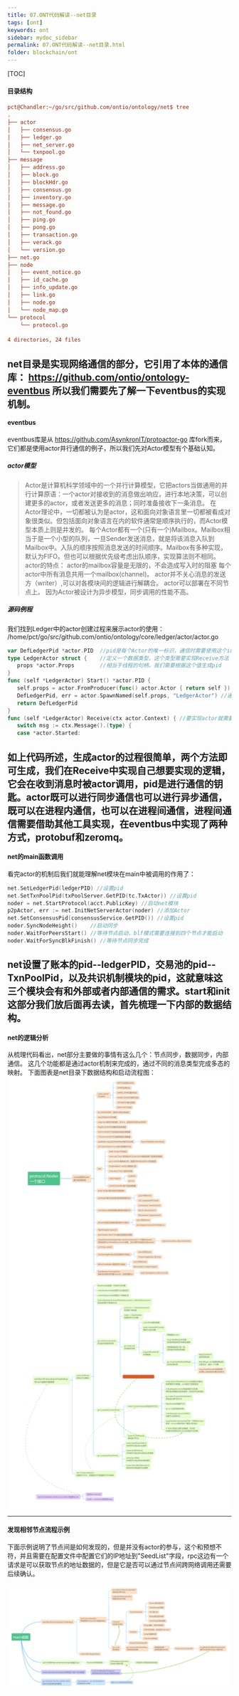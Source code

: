 ```yaml
---
title: 07.ONT代码解读--net目录
tags: [ont]
keywords: ont
sidebar: mydoc_sidebar
permalink: 07.ONT代码解读--net目录.html
folder: blockchain/ont
---
```

[TOC]

#### 目录结构
```ini
pct@Chandler:~/go/src/github.com/ontio/ontology/net$ tree
.
├── actor
│   ├── consensus.go
│   ├── ledger.go
│   ├── net_server.go
│   └── txnpool.go
├── message
│   ├── address.go
│   ├── block.go
│   ├── blockHdr.go
│   ├── consensus.go
│   ├── inventory.go
│   ├── message.go
│   ├── not_found.go
│   ├── ping.go
│   ├── pong.go
│   ├── transaction.go
│   ├── verack.go
│   └── version.go
├── net.go
├── node
│   ├── event_notice.go
│   ├── id_cache.go
│   ├── info_update.go
│   ├── link.go
│   ├── node.go
│   └── node_map.go
└── protocol
    └── protocol.go

4 directories, 24 files
```
net目录是实现网络通信的部分，它引用了本体的通信库：
https://github.com/ontio/ontology-eventbus
所以我们需要先了解一下eventbus的实现机制。
 --- 
#### eventbus
eventbus库是从 https://github.com/AsynkronIT/protoactor-go 库fork而来，它们都是使用actor并行通信的例子，所以我们先对Actor模型有个基础认知。
##### actor模型
> Actor是计算机科学领域中的一个并行计算模型，它把actors当做通用的并行计算原语：一个actor对接收到的消息做出响应，进行本地决策，可以创建更多的actor，或者发送更多的消息；同时准备接收下一条消息。
在Actor理论中，一切都被认为是actor，这和面向对象语言里一切都被看成对象很类似。但包括面向对象语言在内的软件通常是顺序执行的，而Actor模型本质上则是并发的。
每个Actor都有一个(只有一个)Mailbox。Mailbox相当于是一个小型的队列，一旦Sender发送消息，就是将该消息入队到Mailbox中。入队的顺序按照消息发送的时间顺序。Mailbox有多种实现，默认为FIFO。但也可以根据优先级考虑出队顺序，实现算法则不相同。
actor的特点：
actor的mailbox容量是无限的，不会造成写入时的阻塞
每个actor中所有消息共用一个mailbox(channel)。
actor并不关心消息的发送方（writer）,可以对各模块间的逻辑进行解耦合。
actor可以部署在不同节点上。
因为Actor被设计为异步模型，同步调用的性能不高。

##### 源码例程
我们找到Ledger中的actor创建过程来展示actor的使用：
/home/pct/go/src/github.com/ontio/ontology/core/ledger/actor/actor.go
```go
var DefLedgerPid *actor.PID  //pid是每个Actor的唯一标识，通信时需要使用这个id作为参数
type LedgerActor struct {    //定义一个数据类型，这个类型需要实现Receive方法
   props *actor.Props        //相当于线程的句柄，我们需要根据这个值生成pid
}
func (self *LedgerActor) Start() *actor.PID {
   self.props = actor.FromProducer(func() actor.Actor { return self }) //通过FromProducer方法生成一个actor对象
   DefLedgerPid, err = actor.SpawnNamed(self.props, "LedgerActor") //通过对象生成pid，用此pid通信
   return DefLedgerPid
}
func (self *LedgerActor) Receive(ctx actor.Context) { //要实现actor就需要继承这个方法，通过断言判断收到的数据类型
   switch msg := ctx.Message().(type) {
   case *actor.Started:
```
如上代码所述，生成actor的过程很简单，两个方法即可生成，我们在Receive中实现自己想要实现的逻辑，它会在收到消息时被actor调用，pid是进行通信的钥匙。actor既可以进行同步通信也可以进行异步通信，既可以在进程内通信，也可以在进程间通信，进程间通信需要借助其他工具实现，在eventbus中实现了两种方式，protobuf和zeromq。
 --- 
#### net的main函数调用
看完actor的机制后我们就能理解net模块在main中被调用的作用了：
```go
net.SetLedgerPid(ledgerPID) //设置pid
net.SetTxnPoolPid(txPoolServer.GetPID(tc.TxActor)) //设置pid
noder = net.StartProtocol(acct.PublicKey) //启动net模块
p2pActor, err := net.InitNetServerActor(noder) //添加Actor
net.SetConsensusPid(consensusService.GetPID()) //设置pid
noder.SyncNodeHeight()    //启动同步
noder.WaitForPeersStart() //等待节点启动，blf模式需要连接到四个节点才能启动
noder.WaitForSyncBlkFinish() //等待节点同步完成
```
net设置了账本的pid--ledgerPID，交易池的pid--TxnPoolPid，以及共识机制模块的pid，这就意味这三个模块会有和外部或者内部通信的需求。start和init这部分我们放后面再去读，首先梳理一下内部的数据结构。
 --- 
#### net的逻辑分析
从梳理代码看出，net部分主要做的事情有这么几个：节点同步，数据同步，内部通信。
这几个功能都是通过actor机制来完成的，通过不同的消息类型完成多态的映射。
下面图表是net目录下数据结构和启动流程图：
![07-1](./images/blockchain/ont/07-1.png)


 --- 
#### 发现相邻节点流程示例
下面示例说明了节点间是如何发现的，但是并没有actor的参与，这个和预想不符，并且需要在配置文件中配置它们的IP地址到"SeedList"字段，rpc这边有一个请求是可以获取节点的地址数据的，但是它是否可以通过节点间跨网络调用还需要后续确认。

![07-2](./images/blockchain/ont/07-2.png)

































